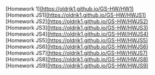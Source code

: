 <div>[Homework 1]<a href="https://oldrik1.github.io/GS-HW/HW1">(https://oldrik1.github.io/GS-HW/HW1)</a></div>

<div>[Homework JS1]<a href ="https://oldrik1.github.io/GS-HW/HWJS1">(https://oldrik1.github.io/GS-HW/HWJS1)</a></div>
<div>[Homework JS2]<a href = "https://oldrik1.github.io/GS-HW/HWJS2">(https://oldrik1.github.io/GS-HW/HWJS2)</a></div>
<div>[Homework JS3]<a href = "https://oldrik1.github.io/GS-HW/HWJS3">(https://oldrik1.github.io/GS-HW/HWJS3)</a></div>
<div>[Homework JS4]<a href = "https://oldrik1.github.io/GS-HW/HWJS4">(https://oldrik1.github.io/GS-HW/HWJS4)</a></div>
<div>[Homework JS5]<a href = "https://oldrik1.github.io/GS-HW/HWJS5">(https://oldrik1.github.io/GS-HW/HWJS5)</a></div>
<div>[Homework JS6]<a href = "https://oldrik1.github.io/GS-HW/HWJS6">(https://oldrik1.github.io/GS-HW/HWJS6)</a></div>
<div>[Homework JS7]<a href = "https://oldrik1.github.io/GS-HW/HWJS7">(https://oldrik1.github.io/GS-HW/HWJS7)</a></div>
<div>[Homework JS8]<a href = "https://oldrik1.github.io/GS-HW/HWJS8">(https://oldrik1.github.io/GS-HW/HWJS8)</a></div>
<div>[Homework JS9]<a href = "https://oldrik1.github.io/GS-HW/HWJS9">(https://oldrik1.github.io/GS-HW/HWJS9)</a></div>







